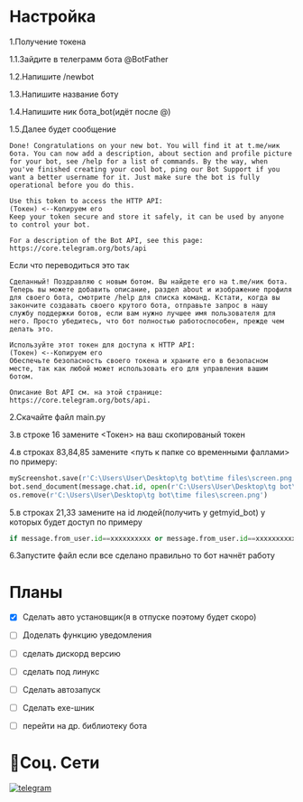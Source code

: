 
# Настройка

1.Получение токена

1.1.Зайдите в телеграмм бота @BotFather

1.2.Напишите /newbot

1.3.Напишите название боту

1.4.Напишите ник бота_bot(идёт после @)

1.5.Далее будет сообщение

```
Done! Congratulations on your new bot. You will find it at t.me/ник бота. You can now add a description, about section and profile picture for your bot, see /help for a list of commands. By the way, when you've finished creating your cool bot, ping our Bot Support if you want a better username for it. Just make sure the bot is fully operational before you do this.

Use this token to access the HTTP API:
(Токен) <--Копируем его
Keep your token secure and store it safely, it can be used by anyone to control your bot.

For a description of the Bot API, see this page: https://core.telegram.org/bots/api
```
Если что переводиться это так 
```
Сделанный! Поздравляю с новым ботом. Вы найдете его на t.me/ник бота. Теперь вы можете добавить описание, раздел about и изображение профиля для своего бота, смотрите /help для списка команд. Кстати, когда вы закончите создавать своего крутого бота, отправьте запрос в нашу службу поддержки ботов, если вам нужно лучшее имя пользователя для него. Просто убедитесь, что бот полностью работоспособен, прежде чем делать это.

Используйте этот токен для доступа к HTTP API:
(Токен) <--Копируем его
Обеспечьте безопасность своего токена и храните его в безопасном месте, так как любой может использовать его для управления вашим ботом.

Описание Bot API см. на этой странице: https://core.telegram.org/bots/api.
```
2.Скачайте файл main.py

3.в строке 16 замените <Токен> на ваш скопированый токен

4.в строках 83,84,85 замените <путь к папке со временными фаллами> по примеру:
```python
myScreenshot.save(r'C:\Users\User\Desktop\tg bot\time files\screen.png')
bot.send_document(message.chat.id, open(r'C:\Users\User\Desktop\tg bot\timefiles\screen.png', 'rb'))
os.remove(r'C:\Users\User\Desktop\tg bot\time files\screen.png')
```
5.в строках 21,33 замените <id1> <di2> <id3> на id людей(получить у getmyid_bot) у которых будет доступ по примеру
```python
if message.from_user.id==xxxxxxxxxx or message.from_user.id==xxxxxxxxxx or message.from_user.id==xxxxxxxxxx(и т.д по примеру or message.from_user.id==xxxxxxxxxx):
```

6.Запустите файл если все сделано правильно то бот начнёт работу

# Планы

- [x] Сделать авто установщик(я в отпуске поэтому будет скоро)

- [ ] Доделать функцию уведомления

- [ ] сделать дискорд версию

- [ ] сделать под линукс

- [ ] Сделать автозапуск

- [ ] Сделать exe-шник

- [ ] перейти на др. библиотеку бота

# 🔗Соц. Сети
[![telegram](https://img.shields.io/badge/telegram-1DA1F2?style=for-the-badge&logo=telegram&logoColor=white)](https://t.me/pccontroltg)
